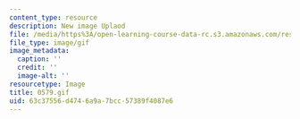 ```yaml
---
content_type: resource
description: New image Uplaod
file: /media/https%3A/open-learning-course-data-rc.s3.amazonaws.com/res-21g-01-kana-spring-2010/63c37556d4746a9a7bcc57389f4087e6_0579.gif
file_type: image/gif
image_metadata:
  caption: ''
  credit: ''
  image-alt: ''
resourcetype: Image
title: 0579.gif
uid: 63c37556-d474-6a9a-7bcc-57389f4087e6
---
```

